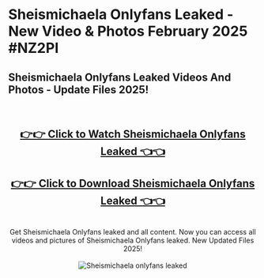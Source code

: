 # Sheismichaela Onlyfans Leaked - New Video & Photos February 2025 #NZ2PI

<h2>Sheismichaela Onlyfans Leaked Videos And Photos - Update Files 2025!</h2>
<br>
<div align="center">
<h2><a href="https://porncheck.live/?utm_source=sheismichaela&utm_medium=git182&utm_content=newban" rel="nofollow">👉👉 Click to Watch Sheismichaela Onlyfans Leaked 👈👈</a></h2>
<h2><a href="https://porncheck.live/?utm_source=sheismichaela&utm_medium=git182&utm_content=newban" rel="nofollow">👉👉 Click to Download Sheismichaela Onlyfans Leaked 👈👈</a></h2>
<br>
Get Sheismichaela Onlyfans leaked and all content. Now you can access all videos and pictures of Sheismichaela Onlyfans leaked. New Updated Files 2025!
<br>
<br>
<a href="https://porncheck.live/?utm_source=sheismichaela&utm_medium=git182&utm_content=newban" rel="nofollow" data-target="animated-image.originalLink"><img src="https://i.ibb.co/bMWrY6b1/banner2.png" alt="Sheismichaela onlyfans leaked" style="max-width: 100%; display: inline-block;" data-target="animated-image.originalImage"></a>
</div>
<br>

